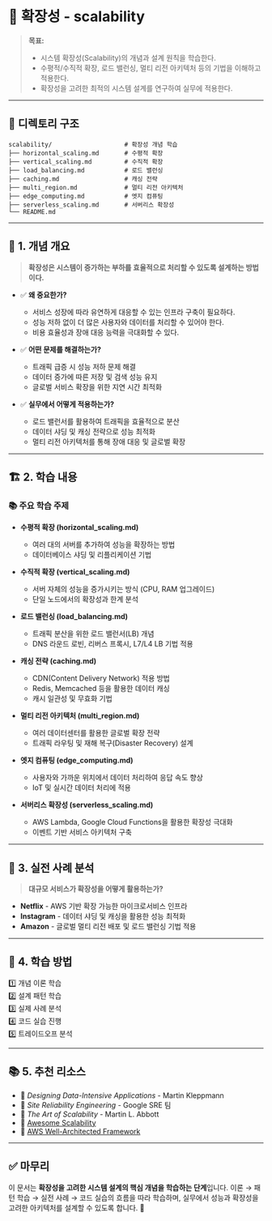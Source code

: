 # 📂 확장성 - scalability

> **목표:**  
> - 시스템 확장성(Scalability)의 개념과 설계 원칙을 학습한다.  
> - 수평적/수직적 확장, 로드 밸런싱, 멀티 리전 아키텍처 등의 기법을 이해하고 적용한다.  
> - 확장성을 고려한 최적의 시스템 설계를 연구하여 실무에 적용한다.

---

## 📌 **디렉토리 구조**
```
scalability/                    # 확장성 개념 학습
├── horizontal_scaling.md       # 수평적 확장
├── vertical_scaling.md         # 수직적 확장
├── load_balancing.md           # 로드 밸런싱
├── caching.md                  # 캐싱 전략
├── multi_region.md             # 멀티 리전 아키텍처
├── edge_computing.md           # 엣지 컴퓨팅
├── serverless_scaling.md       # 서버리스 확장성
└── README.md
```

---

## 📖 **1. 개념 개요**
> **확장성은 시스템이 증가하는 부하를 효율적으로 처리할 수 있도록 설계하는 방법이다.**

- ✅ **왜 중요한가?**  
  - 서비스 성장에 따라 유연하게 대응할 수 있는 인프라 구축이 필요하다.
  - 성능 저하 없이 더 많은 사용자와 데이터를 처리할 수 있어야 한다.
  - 비용 효율성과 장애 대응 능력을 극대화할 수 있다.

- ✅ **어떤 문제를 해결하는가?**  
  - 트래픽 급증 시 성능 저하 문제 해결
  - 데이터 증가에 따른 저장 및 검색 성능 유지
  - 글로벌 서비스 확장을 위한 지연 시간 최적화

- ✅ **실무에서 어떻게 적용하는가?**  
  - 로드 밸런서를 활용하여 트래픽을 효율적으로 분산
  - 데이터 샤딩 및 캐싱 전략으로 성능 최적화
  - 멀티 리전 아키텍처를 통해 장애 대응 및 글로벌 확장

---

## 🏗 **2. 학습 내용**
### 📚 주요 학습 주제
- **수평적 확장 (horizontal_scaling.md)**
  - 여러 대의 서버를 추가하여 성능을 확장하는 방법
  - 데이터베이스 샤딩 및 리플리케이션 기법

- **수직적 확장 (vertical_scaling.md)**
  - 서버 자체의 성능을 증가시키는 방식 (CPU, RAM 업그레이드)
  - 단일 노드에서의 확장성과 한계 분석

- **로드 밸런싱 (load_balancing.md)**
  - 트래픽 분산을 위한 로드 밸런서(LB) 개념
  - DNS 라운드 로빈, 리버스 프록시, L7/L4 LB 기법 적용

- **캐싱 전략 (caching.md)**
  - CDN(Content Delivery Network) 적용 방법
  - Redis, Memcached 등을 활용한 데이터 캐싱
  - 캐시 일관성 및 무효화 기법

- **멀티 리전 아키텍처 (multi_region.md)**
  - 여러 데이터센터를 활용한 글로벌 확장 전략
  - 트래픽 라우팅 및 재해 복구(Disaster Recovery) 설계

- **엣지 컴퓨팅 (edge_computing.md)**
  - 사용자와 가까운 위치에서 데이터 처리하여 응답 속도 향상
  - IoT 및 실시간 데이터 처리에 적용

- **서버리스 확장성 (serverless_scaling.md)**
  - AWS Lambda, Google Cloud Functions을 활용한 확장성 극대화
  - 이벤트 기반 서비스 아키텍처 구축

---

## 🚀 **3. 실전 사례 분석**
> **대규모 서비스가 확장성을 어떻게 활용하는가?**

- **Netflix** - AWS 기반 확장 가능한 마이크로서비스 인프라
- **Instagram** - 데이터 샤딩 및 캐싱을 활용한 성능 최적화
- **Amazon** - 글로벌 멀티 리전 배포 및 로드 밸런싱 기법 적용

---

## 🎯 **4. 학습 방법**
1️⃣ 개념 이론 학습  
2️⃣ 설계 패턴 학습  
3️⃣ 실제 사례 분석  
4️⃣ 코드 실습 진행  
5️⃣ 트레이드오프 분석  

---

## 📚 **5. 추천 리소스**
- 📖 _Designing Data-Intensive Applications_ - Martin Kleppmann  
- 📖 _Site Reliability Engineering_ - Google SRE 팀  
- 📖 _The Art of Scalability_ - Martin L. Abbott  
- 📌 [Awesome Scalability](https://github.com/binhnguyennus/awesome-scalability)  
- 📌 [AWS Well-Architected Framework](https://aws.amazon.com/architecture/well-architected/)  

---

## ✅ **마무리**
이 문서는 **확장성을 고려한 시스템 설계의 핵심 개념을 학습하는 단계**입니다.
이론 → 패턴 학습 → 실전 사례 → 코드 실습의 흐름을 따라 학습하며,
실무에서 성능과 확장성을 고려한 아키텍처를 설계할 수 있도록 합니다. 🚀

